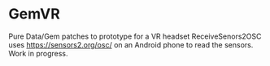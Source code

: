 # GemVR
Pure Data/Gem patches to prototype for a VR headset
ReceiveSenors2OSC uses https://sensors2.org/osc/ on an Android phone to read the sensors.
Work in progress.
